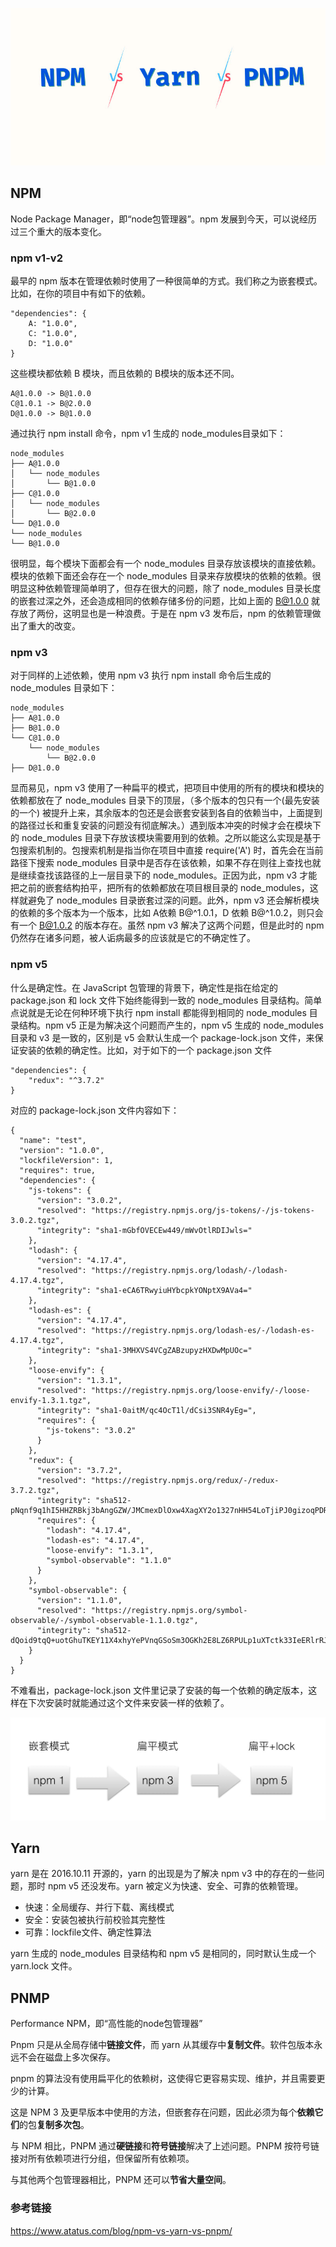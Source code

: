![](./NPM.jpg)

## NPM

Node Package Manager，即“node包管理器”。npm 发展到今天，可以说经历过三个重大的版本变化。

### npm v1-v2

最早的 npm 版本在管理依赖时使用了一种很简单的方式。我们称之为嵌套模式。比如，在你的项目中有如下的依赖。

```
"dependencies": {
    A: "1.0.0",
    C: "1.0.0",
    D: "1.0.0"
}
```

这些模块都依赖 B 模块，而且依赖的 B模块的版本还不同。

```
A@1.0.0 -> B@1.0.0
C@1.0.1 -> B@2.0.0
D@1.0.0 -> B@1.0.0 
```

通过执行 npm install 命令，npm v1 生成的 node_modules目录如下：

```
node_modules
├── A@1.0.0
│   └── node_modules
│       └── B@1.0.0
├── C@1.0.0
│   └── node_modules
│       └── B@2.0.0
└── D@1.0.0
└── node_modules
└── B@1.0.0
```

很明显，每个模块下面都会有一个 node_modules 目录存放该模块的直接依赖。模块的依赖下面还会存在一个 node_modules 目录来存放模块的依赖的依赖。很明显这种依赖管理简单明了，但存在很大的问题，除了 node_modules 目录长度的嵌套过深之外，还会造成相同的依赖存储多份的问题，比如上面的 B@1.0.0 就存放了两份，这明显也是一种浪费。于是在 npm v3 发布后，npm 的依赖管理做出了重大的改变。

### npm v3

对于同样的上述依赖，使用 npm v3 执行 npm install 命令后生成的 node_modules 目录如下：

```
node_modules
├── A@1.0.0
├── B@1.0.0
└── C@1.0.0
    └── node_modules
        └── B@2.0.0 
├── D@1.0.0
```

显而易见，npm v3 使用了一种扁平的模式，把项目中使用的所有的模块和模块的依赖都放在了 node_modules 目录下的顶层，（多个版本的包只有一个(最先安装的一个) 被提升上来，其余版本的包还是会嵌套安装到各自的依赖当中，上面提到的路径过长和重复安装的问题没有彻底解决。）遇到版本冲突的时候才会在模块下的 node_modules 目录下存放该模块需要用到的依赖。之所以能这么实现是基于包搜索机制的。包搜索机制是指当你在项目中直接 require('A') 时，首先会在当前路径下搜索 node_modules 目录中是否存在该依赖，如果不存在则往上查找也就是继续查找该路径的上一层目录下的 node_modules。正因为此，npm v3 才能把之前的嵌套结构拍平，把所有的依赖都放在项目根目录的 node_modules，这样就避免了 node_modules 目录嵌套过深的问题。此外，npm v3 还会解析模块的依赖的多个版本为一个版本，比如 A依赖 B@^1.0.1，D 依赖 B@^1.0.2，则只会有一个 B@1.0.2 的版本存在。虽然 npm v3 解决了这两个问题，但是此时的 npm 仍然存在诸多问题，被人诟病最多的应该就是它的不确定性了。



### npm v5

什么是确定性。在 JavaScript 包管理的背景下，确定性是指在给定的 package.json 和 lock 文件下始终能得到一致的 node_modules 目录结构。简单点说就是无论在何种环境下执行 npm install 都能得到相同的 node_modules 目录结构。npm v5 正是为解决这个问题而产生的，npm v5 生成的 node_modules 目录和 v3 是一致的，区别是 v5 会默认生成一个 package-lock.json 文件，来保证安装的依赖的确定性。比如，对于如下的一个 package.json 文件

```
"dependencies": {
    "redux": "^3.7.2"
}
```

对应的 package-lock.json 文件内容如下：

```
{
  "name": "test",
  "version": "1.0.0",
  "lockfileVersion": 1,
  "requires": true,
  "dependencies": {
    "js-tokens": {
      "version": "3.0.2",
      "resolved": "https://registry.npmjs.org/js-tokens/-/js-tokens-3.0.2.tgz",
      "integrity": "sha1-mGbfOVECEw449/mWvOtlRDIJwls="
    },
    "lodash": {
      "version": "4.17.4",
      "resolved": "https://registry.npmjs.org/lodash/-/lodash-4.17.4.tgz",
      "integrity": "sha1-eCA6TRwyiuHYbcpkYONptX9AVa4="
    },
    "lodash-es": {
      "version": "4.17.4",
      "resolved": "https://registry.npmjs.org/lodash-es/-/lodash-es-4.17.4.tgz",
      "integrity": "sha1-3MHXVS4VCgZABzupyzHXDwMpUOc="
    },
    "loose-envify": {
      "version": "1.3.1",
      "resolved": "https://registry.npmjs.org/loose-envify/-/loose-envify-1.3.1.tgz",
      "integrity": "sha1-0aitM/qc4OcT1l/dCsi3SNR4yEg=",
      "requires": {
        "js-tokens": "3.0.2"
      }
    },
    "redux": {
      "version": "3.7.2",
      "resolved": "https://registry.npmjs.org/redux/-/redux-3.7.2.tgz",
      "integrity": "sha512-pNqnf9q1hI5HHZRBkj3bAngGZW/JMCmexDlOxw4XagXY2o1327nHH54LoTjiPJ0gizoqPDRqWyX/00g0hD6w+A==",
      "requires": {
        "lodash": "4.17.4",
        "lodash-es": "4.17.4",
        "loose-envify": "1.3.1",
        "symbol-observable": "1.1.0"
      }
    },
    "symbol-observable": {
      "version": "1.1.0",
      "resolved": "https://registry.npmjs.org/symbol-observable/-/symbol-observable-1.1.0.tgz",
      "integrity": "sha512-dQoid9tqQ+uotGhuTKEY11X4xhyYePVnqGSoSm3OGKh2E8LZ6RPULp1uXTctk33IeERlrRJYoVSBglsL05F5Uw=="
    }
  }
}
```

不难看出，package-lock.json 文件里记录了安装的每一个依赖的确定版本，这样在下次安装时就能通过这个文件来安装一样的依赖了。

![npm发展](./图1.jpg)

## Yarn

yarn 是在 2016.10.11 开源的，yarn 的出现是为了解决 npm v3 中的存在的一些问题，那时 npm v5 还没发布。yarn 被定义为快速、安全、可靠的依赖管理。

* 快速：全局缓存、并行下载、离线模式
* 安全：安装包被执行前校验其完整性
* 可靠：lockfile文件、确定性算法

yarn 生成的 node_modules 目录结构和 npm v5 是相同的，同时默认生成一个 yarn.lock 文件。

## PNMP

Performance NPM，即“高性能的node包管理器”

Pnpm 只是从全局存储中**链接文件**，而 yarn 从其缓存中**复制文件**。软件包版本永远不会在磁盘上多次保存。

pnpm 的算法没有使用扁平化的依赖树，这使得它更容易实现、维护，并且需要更少的计算。

这是 NPM 3 及更早版本中使用的方法，但嵌套存在问题，因此必须为每个**依赖它们**的包**复制多次包**。

与 NPM 相比，PNPM 通过**硬链接**和**符号链接**解决了上述问题。PNPM 按符号链接对所有依赖项进行分组，但保留所有依赖项。

与其他两个包管理器相比，PNPM 还可以**节省大量空间**。

### 参考链接

https://www.atatus.com/blog/npm-vs-yarn-vs-pnpm/



